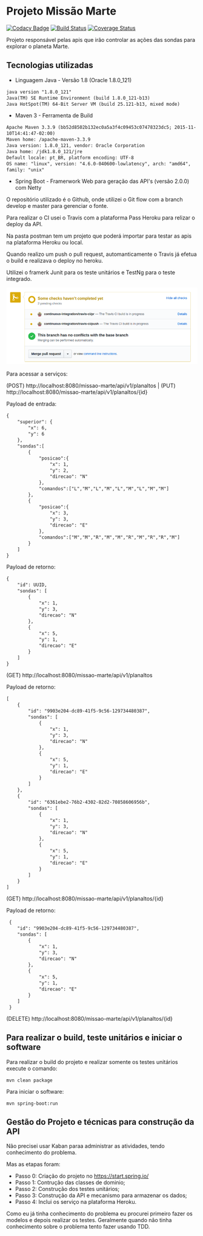 # Projeto Missão Marte

[![Codacy Badge](https://api.codacy.com/project/badge/Grade/44062a3cfc8e40bc9d9bea5b8094c737)](https://www.codacy.com/app/ander-f-silva/missao-marte?utm_source=github.com&amp;utm_medium=referral&amp;utm_content=ander-f-silva/missao-marte&amp;utm_campaign=Badge_Grade)
[![Build Status](https://travis-ci.org/ander-f-silva/missao-marte.svg?branch=master)](https://travis-ci.org/ander-f-silva/missao-marte)
[![Coverage Status](https://coveralls.io/repos/github/ander-f-silva/missao-marte/badge.svg)](https://coveralls.io/github/ander-f-silva/missao-marte)

Projeto responsável pelas apis que irão controlar as ações das sondas  para explorar o planeta Marte.
## Tecnologias utilizadas

* Linguagem Java - Versão 1.8 (Oracle 1.8.0_121)

```
java version "1.8.0_121"
Java(TM) SE Runtime Environment (build 1.8.0_121-b13)
Java HotSpot(TM) 64-Bit Server VM (build 25.121-b13, mixed mode)
```

* Maven 3 - Ferramenta de Build

```
Apache Maven 3.3.9 (bb52d8502b132ec0a5a3f4c09453c07478323dc5; 2015-11-10T14:41:47-02:00)
Maven home: /apache-maven-3.3.9
Java version: 1.8.0_121, vendor: Oracle Corporation
Java home: /jdk1.8.0_121/jre
Default locale: pt_BR, platform encoding: UTF-8
OS name: "linux", version: "4.6.0-040600-lowlatency", arch: "amd64", family: "unix"
```

* Spring Boot - Framerwork Web para geração das API's (versão 2.0.0) com Netty

O repositório utilizado é o Github, onde utilizei o Git flow com a branch develop e master para gerenciar o fonte.

Para realizar o CI usei o Travis com a plataforma Pass Heroku para relizar o deploy da API.

Na pasta postman tem um projeto que poderá importar para testar  as apis na plataforma Heroku ou local.

Quando realizo um push o pull request, automanticamente o Travis já efetua o build e realizava o deploy no heroku.

Utilizei o framerk Junit para os teste unitários e TestNg para o teste integrado.

![Travis](https://github.com/ander-f-silva/missao-marte/blob/develop/images/travis.png)

Para acessar a serviços:

(POST) http://localhost:8080/missao-marte/api/v1/planaltos | (PUT) http://localhost:8080/missao-marte/api/v1/planaltos/{id}

Payload de entrada:

```
{
	"superior": {
		"x": 6,
		"y": 6
	},
	"sondas":[
		{
			"posicao":{
				"x": 1,
				"y": 2,
				"direcao": "N"
			},
			"comandos":["L","M","L","M","L","M","L","M","M"]
		},
		{
			"posicao":{
				"x": 3,
				"y": 3,
				"direcao": "E"
			},
			"comandos":["M","M","R","M","M","R","M","R","R","M"]
		}
	]
}
```

Payload de retorno:

```
{
    "id": UUID,
    "sondas": [
        {
            "x": 1,
            "y": 3,
            "direcao": "N"
        },
        {
            "x": 5,
            "y": 1,
            "direcao": "E"
        }
    ]
}
```

(GET) http://localhost:8080/missao-marte/api/v1/planaltos

Payload de retorno:

```
[
    {
        "id": "9903e204-dc89-41f5-9c56-129734480387",
        "sondas": [
            {
                "x": 1,
                "y": 3,
                "direcao": "N"
            },
            {
                "x": 5,
                "y": 1,
                "direcao": "E"
            }
        ]
    },
    {
        "id": "6361ebe2-76b2-4302-82d2-70858606956b",
        "sondas": [
            {
                "x": 1,
                "y": 3,
                "direcao": "N"
            },
            {
                "x": 5,
                "y": 1,
                "direcao": "E"
            }
        ]
    }
]
```

(GET) http://localhost:8080/missao-marte/api/v1/planaltos/{id}

Payload de retorno:

```
 {
    "id": "9903e204-dc89-41f5-9c56-129734480387",
    "sondas": [
        {
            "x": 1,
            "y": 3,
            "direcao": "N"
        },
        {
            "x": 5,
            "y": 1,
            "direcao": "E"
        }
    ]
 }
```

(DELETE) http://localhost:8080/missao-marte/api/v1/planaltos/{id}

## Para realizar o build, teste unitários e iniciar o software

Para realizar o build do projeto e realizar somente os testes unitários execute o comando:

```
mvn clean package
```

Para iniciar o software:

```
mvn spring-boot:run
```

## Gestão do Projeto e técnicas para construção da API

Não precisei usar Kaban paraa administrar as atividades, tendo conhecimento do problema.

Mas as etapas foram:

* Passo 0: Criação do projeto no https://start.spring.io/
* Passo 1: Contrução das classes de dominio;
* Passo 2: Construção dos testes unitários;
* Passo 3: Construção da API e mecanismo para armazenar os dados;
* Passo 4: Inclui os serviço na plataforma Heroku.

Como eu já tinha conhecimento do problema eu procurei primeiro fazer os modelos e depois realizar os testes.
Geralmente quando não tinha conhecimento sobre o problema tento fazer usando TDD.